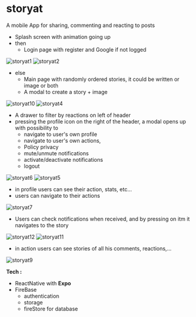 # storyat
A mobile App for sharing, commenting and reacting to posts


  - Splash screen with animation going up
  - then 
    - Login page with register and Google if not logged 

![storyat1](https://user-images.githubusercontent.com/69104880/225373492-ee6dd2c1-1ba6-43a6-8093-112e00e0e4d3.png)
![storyat2](https://user-images.githubusercontent.com/69104880/225373983-138b42b3-4571-4c81-973f-e3b67bf07f8a.png)

  - else
    - Main page with randomly ordered stories, it could be written or image or both
    - A modal to create a story + image
  
![storyat10](https://user-images.githubusercontent.com/69104880/225413866-feefbb3d-ce22-4da4-b3c6-9b0fea17484a.png)
![storyat4](https://user-images.githubusercontent.com/69104880/225375153-a9d4dcaa-95a8-4f26-9bb0-344dc601ad09.png)

  - A drawer to filter by reactions on left of header
  - pressing the profile icon on the right of the header, a modal opens up with possibility to 
    - navigate to user's own profile
    - navigate to user's own actions,
    - Policy privacy
    - mute/unmute notifications
    - activate/deactivate notifications
    - logout
    
![storyat6](https://user-images.githubusercontent.com/69104880/225375574-d2104195-17c0-4095-9a8a-8a6c7d36a318.png)
![storyat5](https://user-images.githubusercontent.com/69104880/225375416-fe28661e-018a-4d63-a484-25e3dfb70b6a.png)    


  - in profile users can see their action, stats, etc...
  - users can navigate to their actions
  
![storyat7](https://user-images.githubusercontent.com/69104880/225375827-47139e21-5407-48b6-a28f-86ed9b8ec252.png)

  - Users can check notifications when received, and by pressing on itm it navigates to the story
  
![storyat12](https://user-images.githubusercontent.com/69104880/225415897-ddada878-5eed-4844-b394-f5cf20b29a5d.png)
![storyat11](https://user-images.githubusercontent.com/69104880/225415657-78add176-52ea-4e50-96a9-7f3542ff9dc0.png)

  - in action users can see stories of all his comments, reactions,...

![storyat9](https://user-images.githubusercontent.com/69104880/225376566-4ee29bfa-fe32-4061-b51f-9e46b00fa747.png)

**Tech :**

  - ReactNative with **Expo**
  - FireBase
    - authentication
    - storage
    - fireStore for database 
